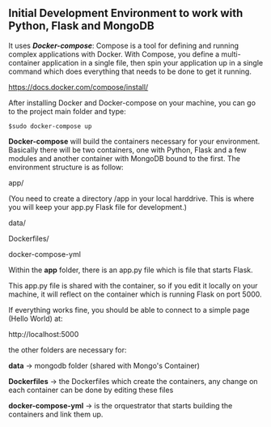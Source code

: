 
## Initial Development Environment to work with Python, Flask and MongoDB

It uses ***Docker-compose***:
Compose is a tool for defining and running complex applications with Docker. With Compose, you define a multi-container application in a single file, then spin your application up in a single command which does everything that needs to be done to get it running.

https://docs.docker.com/compose/install/

After installing Docker and Docker-compose on your machine, you can go to the project main folder and type:

 `$sudo docker-compose up`


**Docker-compose** will build the containers necessary for your environment. Basically there will be two containers, one with Python, Flask and a few modules and another container with MongoDB bound to the first.
The environment structure is as follow:


app/
  
(You need to create a directory /app in your local harddrive. This is where you will keep your app.py Flask file for development.)  

data/

Dockerfiles/

docker-compose-yml


Within the **app** folder, there is an app.py file which is file that starts Flask.

This app.py file is shared with the container, so if you edit it locally on your machine, it will reflect on the container which is running Flask on port 5000.

If everything works fine, you should be able to connect to a simple page (Hello World) at:


http://localhost:5000


the other folders are necessary for:

**data** -> mongodb folder (shared with Mongo's Container)

**Dockerfiles** -> the Dockerfiles which create the containers, any change on each container can be done by editing these files

**docker-compose-yml** -> is the orquestrator that starts building the containers and link them up.






